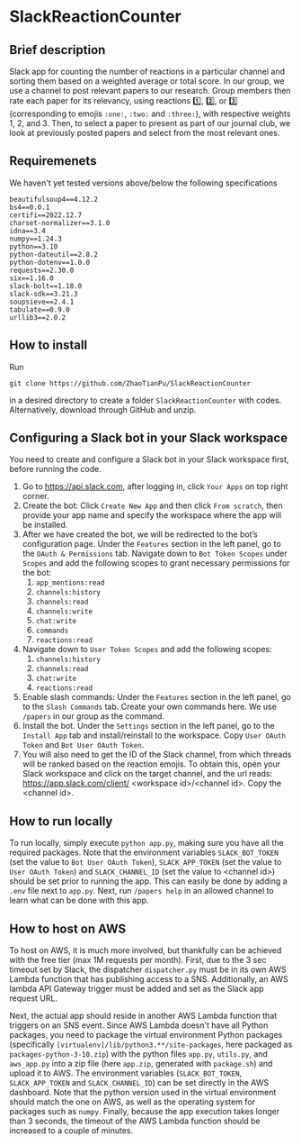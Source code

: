 # SlackReactionCounter
## Brief description
Slack app for counting the number of reactions in a particular channel and sorting them based on a weighted average or total score. In our group, we use a channel to post relevant papers to our research. Group members then rate each paper for its relevancy, using reactions :one:, :two:, or :three: (corresponding to emojis `:one:`, `:two:` and `:three:`), with respective weights 1, 2, and 3. Then, to select a paper to present as part of our journal club, we look at previously posted papers and select from the most relevant ones.
## Requiremenets
We haven't yet tested versions above/below the following specifications
```
beautifulsoup4==4.12.2
bs4==0.0.1
certifi==2022.12.7
charset-normalizer==3.1.0
idna==3.4
numpy==1.24.3
python==3.10
python-dateutil==2.8.2
python-dotenv==1.0.0
requests==2.30.0
six==1.16.0
slack-bolt==1.18.0
slack-sdk==3.21.3
soupsieve==2.4.1
tabulate==0.9.0
urllib3==2.0.2
```
## How to install
Run
```
git clone https://github.com/ZhaoTianPu/SlackReactionCounter
```
in a desired directory to create a folder `SlackReactionCounter` with codes. Alternatively, download through GitHub and unzip.
## Configuring a Slack bot in your Slack workspace
You need to create and configure a Slack bot in your Slack workspace first, before running the code.
1. Go to https://api.slack.com, after logging in, click `Your Apps` on top right corner.
2. Create the bot: Click `Create New App` and then click `From scratch`, then provide your app name and specify the workspace where the app will be installed.
3. After we have created the bot, we will be redirected to the bot’s configuration page. Under the `Features` section in the left panel, go to the `OAuth & Permissions` tab. Navigate down to `Bot Token Scopes` under `Scopes` and add the following scopes to grant necessary permissions for the bot:
    1. `app_mentions:read`
    2. `channels:history`
    3. `channels:read`
    4. `channels:write`
    5. `chat:write`
    6. `commands`
    7. `reactions:read`
4. Navigate down to `User Token Scopes` and add the following scopes:
    1. `channels:history`
    2. `channels:read`
    3. `chat:write`
    4. `reactions:read`
5. Enable slash commands: Under the `Features` section in the left panel, go to the `Slash Commands` tab. Create your own commands here. We use `/papers` in our group as the command.
6. Install the bot. Under the `Settings` section in the left panel, go to the `Install App` tab and install/reinstall to the workspace. Copy `User OAuth Token` and `Bot User OAuth Token`.
7. You will also need to get the ID of the Slack channel, from which threads will be ranked based on the reaction emojis. To obtain this, open your Slack workspace and click on the target channel, and the url reads: https://app.slack.com/client/ &lt;workspace id&gt;/&lt;channel id&gt;. Copy the &lt;channel id&gt;.
## How to run locally
To run locally, simply execute `python app.py`, making sure you have all the required packages. Note that the environment variables `SLACK_BOT_TOKEN` (set the value to `Bot User OAuth Token`), `SLACK_APP_TOKEN` (set the value to `User OAuth Token`) and `SLACK_CHANNEL_ID` (set the value to &lt;channel id&gt;) should be set prior to running the app. This can easily be done by adding a `.env` file next to `app.py`. Next, run `/papers help` in an allowed channel to learn what can be done with this app.
## How to host on AWS
To host on AWS, it is much more involved, but thankfully can be achieved with the free tier (max 1M requests per month). First, due to the 3 sec timeout set by Slack, the dispatcher `dispatcher.py` must be in its own AWS Lambda function that has publishing access to a SNS. Additionally, an AWS lambda API Gateway trigger must be added and set as the Slack app request URL.

Next, the actual app should reside in another AWS Lambda function that triggers on an SNS event. Since AWS Lambda doesn't have all Python packages, you need to package the virtual environment Python packages (specifically `[virtualenv]/lib/python3.**/site-packages`, here packaged as `packages-python-3-10.zip`) with the python files `app.py`, `utils.py`, and `aws_app.py` into a zip file (here `app.zip`, generated with `package.sh`) and upload it to AWS. The environment variables (`SLACK_BOT_TOKEN`, `SLACK_APP_TOKEN` and `SLACK_CHANNEL_ID`) can be set directly in the AWS dashboard. Note that the python version used in the virtual environment should match the one on AWS, as well as the operating system for packages such as `numpy`. Finally, because the app execution takes longer than 3 seconds, the timeout of the AWS Lambda function should be increased to a couple of minutes.  